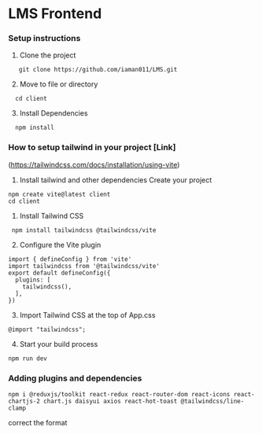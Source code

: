 # LMS Frontend

### Setup instructions

1. Clone the project
   
 ```
    git clone https://github.com/iaman011/LMS.git
   ```

2. Move to file or directory
```
  cd client
```
3. Install Dependencies
```
  npm install
```

### How to setup tailwind in your project [Link]
(https://tailwindcss.com/docs/installation/using-vite)

1. Install tailwind and other dependencies
Create your project
```
npm create vite@latest client
cd client
```
1. Install Tailwind CSS
```
 npm install tailwindcss @tailwindcss/vite
 ```

2. Configure the Vite plugin
```
import { defineConfig } from 'vite'
import tailwindcss from '@tailwindcss/vite'
export default defineConfig({
  plugins: [
    tailwindcss(),
  ],
})
```
3. Import Tailwind CSS at the top of App.css
```
@import "tailwindcss";
```
4. Start your build process
```
npm run dev
```

### Adding plugins and dependencies

```
npm i @reduxjs/toolkit react-redux react-router-dom react-icons react-chartjs-2 chart.js daisyui axios react-hot-toast @tailwindcss/line-clamp
```


 correct the format
